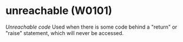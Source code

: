 # unreachable (W0101)
*Unreachable code* Used when there is some code behind a \"return\" or
\"raise\" statement, which will never be accessed.

